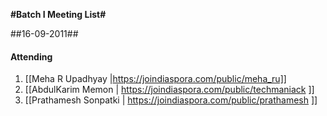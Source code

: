 **#Batch I Meeting List#**

##16-09-2011##

#### Attending
1. [[Meha R Upadhyay |https://joindiaspora.com/public/meha_ru]]
2. [[AbdulKarim Memon | https://joindiaspora.com/public/techmaniack ]]
3. [[Prathamesh Sonpatki | https://joindiaspora.com/public/prathamesh ]]